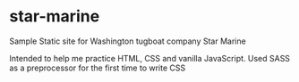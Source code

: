 # star-marine
Sample Static site for Washington tugboat company Star Marine

Intended to help me practice HTML, CSS and vanilla JavaScript. Used SASS as a preprocessor for the first time to write CSS
